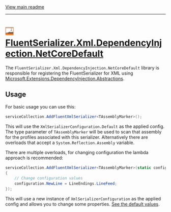 [//]: # (Header)

<a href="https://github.com/Marvin-Brouwer/FluentSerializer#readme">
	View main readme
</a><hr/>
<h1>
	<img alt="icon" width="26" height="26"
		src="/docs/logo/Logo.xml.optimized.svg" />
	<a href="/src/FluentSerializer.Xml.DependencyInjection.NetCoreDefault#readme">
		FluentSerializer.Xml.DependencyInjection.NetCoreDefault
	</a>
</h1>

[//]: # (Body)
[DependencyInjectionNuget]: (https://www.nuget.org/packages/Microsoft.Extensions.DependencyInjection.Abstractions/)

The `FluentSerializer.Xml.DependencyInjection.NetCoreDefault` library is responsible for registering the FluentSerializer for XML using
[Microsoft.Extensions.DependencyInjection.Abstractions][DependencyInjectionNuget].

## Usage

[configuration-doc]: /src/FluentSerializer.Xml/Readme.md#configuration

For basic usage you can use this:

```csharp
serviceCollection.AddFluentXmlSerializer<TAssemblyMarker>();
```

This will use the `XmlSerializerConfiguration.Default` as the applied config.
The type parameter of `TAssemblyMarker` will be used to scan that assembly for the profiles associated with this serializer.
Alternatively there are overloads that accept a `System.Reflection.Assembly` variable.

There are multiple overloads, for changing configuration the lambda approach is recommended:

```csharp
serviceCollection.AddFluentXmlSerializer<TAssemblyMarker>(static configuration =>
{
	// Change configuration values
	configuration.NewLine = LineEndings.LineFeed;
});
```

This will use a new instance of `XmlSerializerConfiguration` as the applied config and allows you to change some properties.
[See the default values][configuration-doc].
